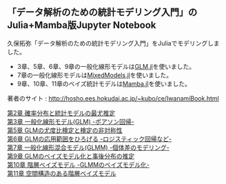 ## 「データ解析のための統計モデリング入門」のJulia+Mamba版Jupyter Notebook


久保拓弥「データ解析のための統計モデリング入門」をJuliaでモデリングしました。

- 3章、5章、6章、9章の一般化線形モデルは[GLM.jl](https://github.com/JuliaStats/GLM.jl)を使いました。
- 7章の一般化線形モデルは[MixedModels.jl](https://github.com/dmbates/MixedModels.jl)を使いました。
- 9章、10章、11章のベイズ統計モデルは[Mamba.jl](https://github.com/brian-j-smith/Mamba.jl)を使いました。

著者のサイト : http://hosho.ees.hokudai.ac.jp/~kubo/ce/IwanamiBook.html

[第2章 確率分布と統計モデルの最尤推定](section2.ipynb)  
[第3章 一般化線形モデル(GLM) -ポアソン回帰-](section3.ipynb)  
[第5章 GLMの尤度比検定と検定の非対称性](section5.ipynb)  
[第6章 GLMの応用範囲をひろげる -ロジスティック回帰など-](section6.ipynb)  
[第7章 一般化線形混合モデル(GLMM) -個体差のモデリング-](section7.ipynb)  
[第9章 GLMのベイズモデル化と事後分布の推定](section9.ipynb)  
[第10章 階層ベイズモデル -GLMMのベイズモデル化-](section10.ipynb)  
[第11章 空間構造のある階層ベイズモデル](section11.ipynb)
